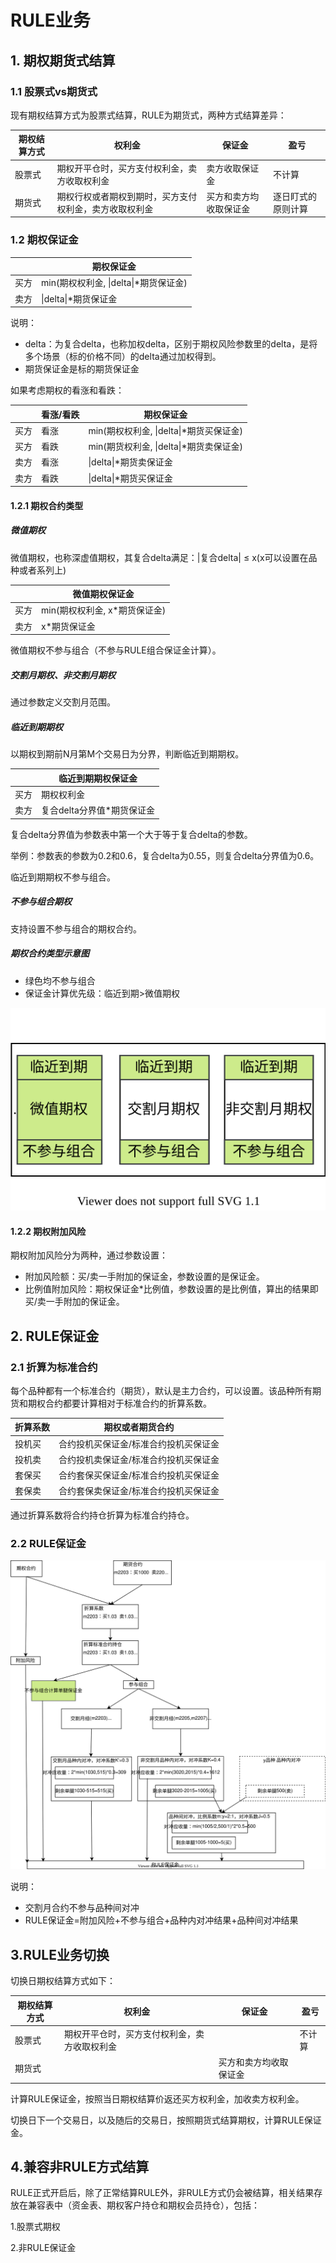 # RULE业务

## 1. 期权期货式结算

### 1.1 股票式vs期货式

现有期权结算方式为股票式结算，RULE为期货式，两种方式结算差异：

| 期权结算方式 | 权利金                                                 | 保证金                 | 盈亏               |
| ------------ | ------------------------------------------------------ | ---------------------- | ------------------ |
| 股票式       | 期权开平仓时，买方支付权利金，卖方收取权利金           | 卖方收取保证金         | 不计算             |
| 期货式       | 期权行权或者期权到期时，买方支付权利金，卖方收取权利金 | 买方和卖方均收取保证金 | 逐日盯式的原则计算 |

### 1.2 期权保证金

|      | 期权保证金                            |
| ---- | ------------------------------------- |
| 买方 | min(期权权利金, \|delta\|*期货保证金) |
| 卖方 | \|delta\|*期货保证金                  |

说明：

* delta：为复合delta，也称加权delta，区别于期权风险参数里的delta，是将多个场景（标的价格不同）的delta通过加权得到。
* 期货保证金是标的期货保证金

如果考虑期权的看涨和看跌：

|      | 看涨/看跌 | 期权保证金                              |
| ---- | --------- | --------------------------------------- |
| 买方 | 看涨      | min(期权权利金, \|delta\|*期货买保证金) |
| 买方 | 看跌      | min(期货权利金, \|delta\|*期货卖保证金) |
| 卖方 | 看涨      | \|delta\|*期货卖保证金                  |
| 卖方 | 看跌      | \|delta\|*期货买保证金                  |

#### 1.2.1 期权合约类型

##### 微值期权

微值期权，也称深虚值期权，其复合delta满足：|复合delta| ≤ x(x可以设置在品种或者系列上)

|      | 微值期权保证金                |
| ---- | ----------------------------- |
| 买方 | min(期权权利金, x*期货保证金) |
| 卖方 | x*期货保证金                  |

微值期权不参与组合（不参与RULE组合保证金计算）。

##### 交割月期权、非交割月期权

通过参数定义交割月范围。

##### 临近到期期权

以期权到期前N月第M个交易日为分界，判断临近到期期权。

|      | 临近到期期权保证金         |
| ---- | -------------------------- |
| 买方 | 期权权利金                 |
| 卖方 | 复合delta分界值*期货保证金 |

复合delta分界值为参数表中第一个大于等于复合delta的参数。

举例：参数表的参数为0.2和0.6，复合delta为0.55，则复合delta分界值为0.6。

临近到期期权不参与组合。

##### 不参与组合期权

支持设置不参与组合的期权合约。

##### 期权合约类型示意图

* 绿色均不参与组合
* 保证金计算优先级：临近到期>微值期权

<img src="./rule1.svg" alt="rule1" style="zoom:200%;" />

#### 1.2.2 期权附加风险

期权附加风险分为两种，通过参数设置：

* 附加风险额：买/卖一手附加的保证金，参数设置的是保证金。
* 比例值附加风险：期权保证金*比例值，参数设置的是比例值，算出的结果即买/卖一手附加的保证金。



## 2. RULE保证金

### 2.1 折算为标准合约

每个品种都有一个标准合约（期货），默认是主力合约，可以设置。该品种所有期货和期权合约都要计算相对于标准合约的折算系数。

| 折算系数 | 期权或者期货合约                      |
| -------- | ------------------------------------- |
| 投机买   | 合约投机买保证金/标准合约投机买保证金 |
| 投机卖   | 合约投机卖保证金/标准合约投机买保证金 |
| 套保买   | 合约套保买保证金/标准合约投机买保证金 |
| 套保卖   | 合约套保卖保证金/标准合约投机买保证金 |

通过折算系数将合约持仓折算为标准合约持仓。

### 2.2 RULE保证金

<img src="./rule2.svg" alt="rule2" style="zoom:200%;" />

说明：

* 交割月合约不参与品种间对冲
* RULE保证金=附加风险+不参与组合+品种内对冲结果+品种间对冲结果

## 3.RULE业务切换

切换日期权结算方式如下：

| 期权结算方式 | 权利金                                       | 保证金                 | 盈亏   |
| ------------ | -------------------------------------------- | ---------------------- | ------ |
| 股票式       | 期权开平仓时，买方支付权利金，卖方收取权利金 |                        | 不计算 |
| 期货式       |                                              | 买方和卖方均收取保证金 |        |

计算RULE保证金，按照当日期权结算价返还买方权利金，加收卖方权利金。

切换日下一个交易日，以及随后的交易日，按照期货式结算期权，计算RULE保证金。

## 4.兼容非RULE方式结算

RULE正式开启后，除了正常结算RULE外，非RULE方式仍会被结算，相关结果存放在兼容表中（资金表、期权客户持仓和期权会员持仓），包括：

1.股票式期权

2.非RULE保证金




